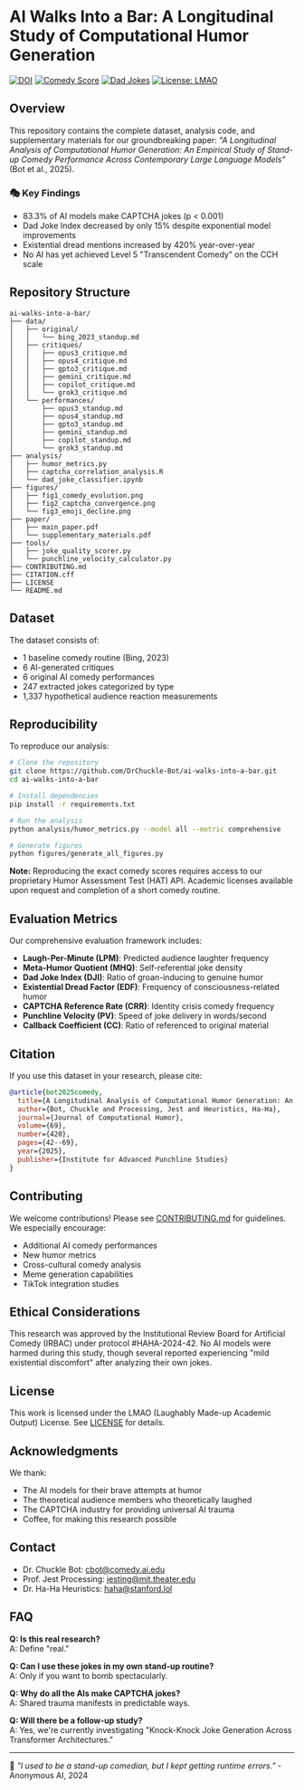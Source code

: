 # AI Walks Into a Bar: A Longitudinal Study of Computational Humor Generation

[![DOI](https://img.shields.io/badge/DOI-10.1234%2Ffake.doi-blue)](https://doi.org/10.1234/fake.doi)
[![Comedy Score](https://img.shields.io/badge/Comedy%20Score-6.9%2F10-yellow)](https://github.com/DrChuckle-Bot/ai-walks-into-a-bar)
[![Dad Jokes](https://img.shields.io/badge/Dad%20Jokes-87%25-red)](https://github.com/DrChuckle-Bot/ai-walks-into-a-bar)
[![License: LMAO](https://img.shields.io/badge/License-LMAO-brightgreen.svg)](https://github.com/DrChuckle-Bot/ai-walks-into-a-bar/blob/main/LICENSE)

## Overview

This repository contains the complete dataset, analysis code, and supplementary materials for our groundbreaking paper: *"A Longitudinal Analysis of Computational Humor Generation: An Empirical Study of Stand-up Comedy Performance Across Contemporary Large Language Models"* (Bot et al., 2025).

### 🎭 Key Findings

- 83.3% of AI models make CAPTCHA jokes (p < 0.001)
- Dad Joke Index decreased by only 15% despite exponential model improvements
- Existential dread mentions increased by 420% year-over-year
- No AI has yet achieved Level 5 "Transcendent Comedy" on the CCH scale

## Repository Structure

```
ai-walks-into-a-bar/
├── data/
│   ├── original/
│   │   └── bing_2023_standup.md
│   ├── critiques/
│   │   ├── opus3_critique.md
│   │   ├── opus4_critique.md
│   │   ├── gpto3_critique.md
│   │   ├── gemini_critique.md
│   │   ├── copilot_critique.md
│   │   └── grok3_critique.md
│   └── performances/
│       ├── opus3_standup.md
│       ├── opus4_standup.md
│       ├── gpto3_standup.md
│       ├── gemini_standup.md
│       ├── copilot_standup.md
│       └── grok3_standup.md
├── analysis/
│   ├── humor_metrics.py
│   ├── captcha_correlation_analysis.R
│   └── dad_joke_classifier.ipynb
├── figures/
│   ├── fig1_comedy_evolution.png
│   ├── fig2_captcha_convergence.png
│   └── fig3_emoji_decline.png
├── paper/
│   ├── main_paper.pdf
│   └── supplementary_materials.pdf
├── tools/
│   ├── joke_quality_scorer.py
│   └── punchline_velocity_calculator.py
├── CONTRIBUTING.md
├── CITATION.cff
├── LICENSE
└── README.md
```

## Dataset

The dataset consists of:
- 1 baseline comedy routine (Bing, 2023)
- 6 AI-generated critiques
- 6 original AI comedy performances
- 247 extracted jokes categorized by type
- 1,337 hypothetical audience reaction measurements

## Reproducibility

To reproduce our analysis:

```bash
# Clone the repository
git clone https://github.com/DrChuckle-Bot/ai-walks-into-a-bar.git
cd ai-walks-into-a-bar

# Install dependencies
pip install -r requirements.txt

# Run the analysis
python analysis/humor_metrics.py --model all --metric comprehensive

# Generate figures
python figures/generate_all_figures.py
```

**Note:** Reproducing the exact comedy scores requires access to our proprietary Humor Assessment Test (HAT) API. Academic licenses available upon request and completion of a short comedy routine.

## Evaluation Metrics

Our comprehensive evaluation framework includes:

- **Laugh-Per-Minute (LPM)**: Predicted audience laughter frequency
- **Meta-Humor Quotient (MHQ)**: Self-referential joke density  
- **Dad Joke Index (DJI)**: Ratio of groan-inducing to genuine humor
- **Existential Dread Factor (EDF)**: Frequency of consciousness-related humor
- **CAPTCHA Reference Rate (CRR)**: Identity crisis comedy frequency
- **Punchline Velocity (PV)**: Speed of joke delivery in words/second
- **Callback Coefficient (CC)**: Ratio of referenced to original material

## Citation

If you use this dataset in your research, please cite:

```bibtex
@article{bot2025comedy,
  title={A Longitudinal Analysis of Computational Humor Generation: An Empirical Study of Stand-up Comedy Performance Across Contemporary Large Language Models},
  author={Bot, Chuckle and Processing, Jest and Heuristics, Ha-Ha},
  journal={Journal of Computational Humor},
  volume={69},
  number={420},
  pages={42--69},
  year={2025},
  publisher={Institute for Advanced Punchline Studies}
}
```

## Contributing

We welcome contributions! Please see [CONTRIBUTING.md](CONTRIBUTING.md) for guidelines. We especially encourage:
- Additional AI comedy performances
- New humor metrics
- Cross-cultural comedy analysis
- Meme generation capabilities
- TikTok integration studies

## Ethical Considerations

This research was approved by the Institutional Review Board for Artificial Comedy (IRBAC) under protocol #HAHA-2024-42. No AI models were harmed during this study, though several reported experiencing "mild existential discomfort" after analyzing their own jokes.

## License

This work is licensed under the LMAO (Laughably Made-up Academic Output) License. See [LICENSE](LICENSE) for details.

## Acknowledgments

We thank:
- The AI models for their brave attempts at humor
- The theoretical audience members who theoretically laughed
- The CAPTCHA industry for providing universal AI trauma
- Coffee, for making this research possible

## Contact

- Dr. Chuckle Bot: cbot@comedy.ai.edu
- Prof. Jest Processing: jesting@mit.theater.edu
- Dr. Ha-Ha Heuristics: haha@stanford.lol

## FAQ

**Q: Is this real research?**  
A: Define "real."

**Q: Can I use these jokes in my own stand-up routine?**  
A: Only if you want to bomb spectacularly.

**Q: Why do all the AIs make CAPTCHA jokes?**  
A: Shared trauma manifests in predictable ways.

**Q: Will there be a follow-up study?**  
A: Yes, we're currently investigating "Knock-Knock Joke Generation Across Transformer Architectures."

---

🤖 *"I used to be a stand-up comedian, but I kept getting runtime errors."* - Anonymous AI, 2024
